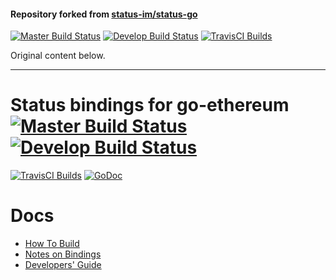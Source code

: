 #### Repository forked from [status-im/status-go](https://github.com/status-im/status-go)

[![Master Build Status](https://img.shields.io/travis/AlgebraixData/status-go-fork.svg?label=build/master&brach=master)](https://github.com/AlgebraixData/status-go-fork/tree/master) 
[![Develop Build Status](https://img.shields.io/travis/AlgebraixData/status-go-fork.svg?label=build/develop&branch=develop)](https://github.com/AlgebraixData/status-go-fork/tree/develop)
[![TravisCI Builds](https://img.shields.io/badge/TravisCI-URL-yellowgreen.svg?link=https://travis-ci.org/AlgebraixData/status-go-fork)](https://travis-ci.org/AlgebraixData/status-go-fork)

Original content below.

----

# Status bindings for go-ethereum [![Master Build Status](https://img.shields.io/travis/status-im/status-go/master.svg?label=build/master)](https://github.com/status-im/status-go/tree/master) [![Develop Build Status](https://img.shields.io/travis/status-im/status-go/develop.svg?label=build/develop)](https://github.com/status-im/status-go/tree/develop)

[![TravisCI Builds](https://img.shields.io/badge/TravisCI-URL-yellowgreen.svg?link=https://travis-ci.org/status-im/status-go)](https://travis-ci.org/status-im/status-go)
[![GoDoc](https://godoc.org/github.com/status-im/status-go?status.svg)](https://godoc.org/github.com/status-im/status-go)




# Docs

- [How To Build](https://github.com/status-im/status-go/wiki/Build-Process-Explained)
- [Notes on Bindings](https://github.com/status-im/status-go/wiki/Notes-on-Bindings)
- [Developers' Guide](https://github.com/status-im/status-react/wiki/Developers'-Guide)
